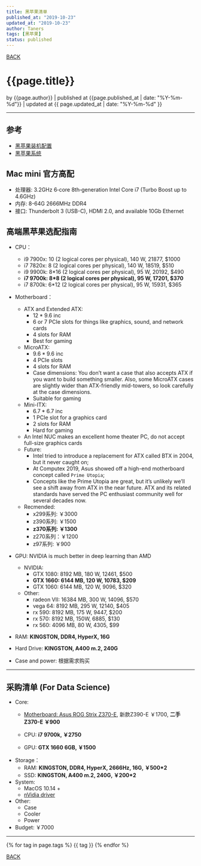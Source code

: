 ```yaml
---
title: 黑苹果清单
published_at: "2019-10-23"
updated_at: "2019-10-23"
author: Taners
tags: [黑苹果]
status: published
---
```


[BACK](../)

# {{page.title}}

by {{page.author}} |
published at {{page.published_at | date: "%Y-%m-%d"}} |
updated at {{ page.updated_at | date: "%Y-%m-%d" }}

---
## 参考
- [黑苹果装机配置](https://osx.cx/retail.html)
- [黑苹果系统](https://osx.cx/macos-catalina-10-15-19a583.html)

## Mac mini 官方高配
- 处理器: 3.2GHz 6‑core 8th‑generation Intel Core i7 (Turbo Boost up to 4.6GHz)
- 内存: 8-64G 2666MHz DDR4
- 接口: Thunderbolt 3 (USB-C), HDMI 2.0, and available 10Gb Ethernet

## 高端黑苹果选配指南

- CPU：
  - i9 7900x: 10 (2 logical cores per physical), 140 W, 21877, $1000 
  - i7 7820x: 8 (2 logical cores per physical), 140 W, 18519, $510
  - i9 9900k: 8*16 (2 logical cores per physical), 95 W, 20192, $490
  - **i7 9700k: 8*8 (2 logical cores per physical), 95 W, 17201, $370**
  - i7 8700k: 6*12 (2 logical cores per physical), 95 W, 15931, $365

- Motherboard：
  - ATX and Extended ATX: 
    - $12*9.6$ inc
    - 6 or 7 PCIe slots for things like graphics, sound, and network cards
    - 4 slots for RAM
    - Best for gaming
  - MicroATX:
    - $9.6*9.6$ inc
    - 4 PCIe slots
    - 4 slots for RAM 
    - Case dimensions: You don’t want a case that also accepts ATX if you want to build something smaller. Also, some MicroATX cases are slightly wider than ATX-friendly mid-towers, so look carefully at the case dimensions.
    - Suitable for gaming
  - Mini-ITX:
    - $6.7*6.7$ inc
    - 1 PCIe slot for a graphics card
    - 2 slots for RAM
    - Hard for gaming
  - An Intel NUC makes an excellent home theater PC, do not accept full-size graphics cards
  - Future: 
    - Intel tried to introduce a replacement for ATX called BTX in 2004, but it never caught on; 
    - At Computex 2019, Asus showed off a high-end motherboard concept called `Prime Utopia`;
    - Concepts like the Prime Utopia are great, but it’s unlikely we’ll see a shift away from ATX in the near future. ATX and its related standards have served the PC enthusiast community well for several decades now. 
  - Recmended:
    - x299系列: ￥3000
    - z390系列: ￥1500
    - **z370系列: ￥1300**
    - z270系列：￥1200
    - z97系列: ￥900
- GPU: NVIDIA is much better in deep learning than AMD
  - NVIDIA: 
    - GTX 1080: 8192 MB, 180 W, 12461, $500
    - **GTX 1660: 6144 MB, 120 W, 10783, $209**
    - GTX 1060: 6144 MB, 120 W, 9096, $320
  - Other:
    - radeon VII: 16384 MB, 300 W, 14096, $570
    - vega 64: 8192 MB, 295 W, 12140, $405
    - rx 590: 8192 MB, 175 W, 9447, $200
    - rx 570: 8192 MB, 150W, 6885, $130
    - rx 560: 4096 MB, 80 W, 4305, $99 
- RAM: **KINGSTON, DDR4, HyperX, 16G**
- Hard Drive: **KINGSTON, A400 m.2, 240G**
- Case and power: 根据需求购买


---

## 采购清单 (For Data Science)

- Core:
  - [Motherboard: Asus ROG Strix Z370-E](https://www.asus.com/us/Motherboards/ROG-STRIX-Z370-E-GAMING/), 新款Z390-E ￥1700, **二手Z370-E ￥900**

  - CPU: **i7 9700k, ￥2750**
  - GPU: **GTX 1660 6GB, ￥1500**
- Storage：
  - RAM: **KINGSTON, DDR4, HyperX, 2666Hz, 16G, ￥500*2**
  - SSD: **KINGSTON, A400 m.2, 240G, ￥200*2**
- System:
  - MacOS 10.14 + 
  - [nVidia driver](https://hackintosher.com/guides/get-nvidia-graphic-cards-working-hackintosh/)
- Other:
  - Case
  - Cooler
  - Power
- Budget: ￥7000


---
{% for tag in page.tags %}
  {{ tag }}
{% endfor %}

[BACK](../)